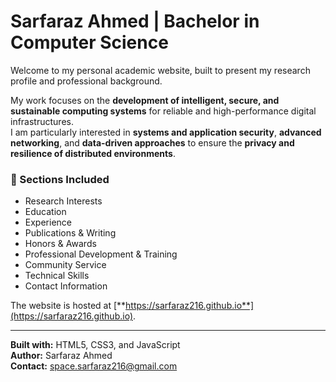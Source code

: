 # Sarfaraz Ahmed | Bachelor in Computer Science

Welcome to my personal academic website, built to present my research profile and professional background.

My work focuses on the **development of intelligent, secure, and sustainable computing systems** for reliable and high-performance digital infrastructures.  
I am particularly interested in **systems and application security**, **advanced networking**, and **data-driven approaches** to ensure the **privacy and resilience of distributed environments**.

### 📄 Sections Included
- Research Interests  
- Education  
- Experience  
- Publications & Writing  
- Honors & Awards  
- Professional Development & Training  
- Community Service  
- Technical Skills  
- Contact Information  

The website is hosted at [**https://sarfaraz216.github.io**](https://sarfaraz216.github.io).

---

**Built with:** HTML5, CSS3, and JavaScript  
**Author:** Sarfaraz Ahmed  
**Contact:** [space.sarfaraz216@gmail.com](mailto:space.sarfaraz216@gmail.com)
